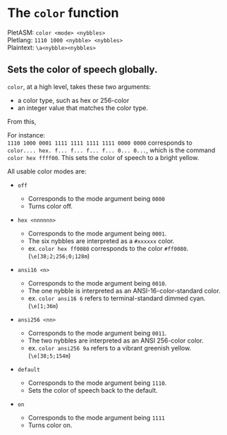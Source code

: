 # The `color` function
PletASM: `color <mode> <nybbles>`  
Pletlang: `1110 1000 <nybble> <nybbles>`  
Plaintext: `\a<nybble><nybbles>`

## Sets the color of speech globally.

`color`, at a high level, takes these two arguments:
 * a color type, such as hex or 256-color
 * an integer value that matches the color type.

From this, 

For instance:  
`1110 1000 0001 1111 1111 1111 1111 0000 0000` corresponds to  
`color.... hex. f... f... f... f... 0... 0...`, which is the command  
`color hex ffff00`. This sets the color of speech to a bright yellow.

All usable color modes are:
 * `off`
    * Corresponds to the mode argument being `0000`
    * Turns color off. 

 * `hex <nnnnnn>`
    * Corresponds to the mode argument being `0001`.
    * The six nybbles are interpreted as a `#xxxxxx` color.
    * ex. `color hex ff0080` corresponds to the color `#ff0080`. (`\e[38;2;256;0;128m`)
    
 * `ansi16 <n>`
    * Corresponds to the mode argument being `0010`.
    * The one nybble is interpreted as an ANSI-16-color-standard color.
    * ex. `color ansi16 6` refers to terminal-standard dimmed cyan. (`\e[1;36m`)
   
 * `ansi256 <nn>`
    * Corresponds to the mode argument being `0011`.
    * The two nybbles are interpreted as an ANSI 256-color color.
    * ex. `color ansi256 9a` refers to a vibrant greenish yellow. (`\e[38;5;154m`)

 * `default`
    * Corresponds to the mode argument being `1110`.
    * Sets the color of speech back to the default.

 * `on`
    * Corresponds to the mode argument being `1111`
    * Turns color on.